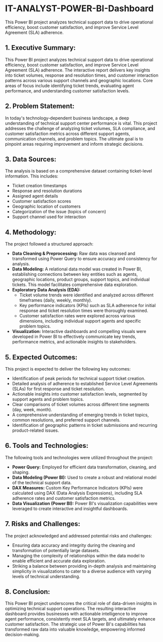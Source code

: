 # IT-ANALYST-POWER-BI-Dashboard
This Power BI project analyzes technical support data to drive operational efficiency, boost customer satisfaction, and improve Service Level Agreement (SLA) adherence.


## 1. Executive Summary:

This Power BI project analyzes technical support data to drive operational efficiency, boost customer satisfaction, and improve Service Level Agreement (SLA) adherence. The interactive report delivers key insights into ticket volumes, response and resolution times, and customer interaction patterns across various support channels and geographic locations. Core areas of focus include identifying ticket trends, evaluating agent performance, and understanding customer satisfaction levels.

## 2. Problem Statement:

In today's technology-dependent business landscape, a deep understanding of technical support center performance is vital. This project addresses the challenge of analyzing ticket volumes, SLA compliance, and customer satisfaction metrics across different support agents, communication channels, and problem topics. The ultimate goal is to pinpoint areas requiring improvement and inform strategic decisions.

## 3. Data Sources:

The analysis is based on a comprehensive dataset containing ticket-level information. This includes:

* Ticket creation timestamps
* Response and resolution durations
* Assigned agent details
* Customer satisfaction scores
* Geographic location of customers
* Categorization of the issue (topics of concern)
* Support channel used for interaction

## 4. Methodology:

The project followed a structured approach:

* **Data Cleaning & Preprocessing:** Raw data was cleansed and transformed using Power Query to ensure accuracy and consistency for analysis.
* **Data Modeling:** A relational data model was created in Power BI, establishing connections between key entities such as agents, geographic locations, product groups, support topics, and individual tickets. This model facilitates comprehensive data exploration.
* **Exploratory Data Analysis (EDA):**
    * Ticket volume trends were identified and analyzed across different timeframes (daily, weekly, monthly).
    * Key performance indicators (KPIs) such as SLA adherence for initial response and ticket resolution times were thoroughly examined.
    * Customer satisfaction rates were explored across various dimensions, including individual support agents and specific problem topics.
* **Visualization:** Interactive dashboards and compelling visuals were developed in Power BI to effectively communicate key trends, performance metrics, and actionable insights to stakeholders.

## 5. Expected Outcomes:

This project is expected to deliver the following key outcomes:

* Identification of peak periods for technical support ticket creation.
* Detailed analysis of adherence to established Service Level Agreements (SLAs) for first response and ticket resolution.
* Actionable insights into customer satisfaction levels, segmented by support agents and problem topics.
* Clear comparisons of ticket volumes across different time segments (day, week, month).
* A comprehensive understanding of emerging trends in ticket topics, common resolutions, and preferred support channels.
* Identification of geographic patterns in ticket submissions and recurring product-related issues.

## 6. Tools and Technologies:

The following tools and technologies were utilized throughout the project:

* **Power Query:** Employed for efficient data transformation, cleaning, and shaping.
* **Data Modeling (Power BI):** Used to create a robust and relational model of the technical support data.
* **DAX Measures:** Custom Key Performance Indicators (KPIs) were calculated using DAX (Data Analysis Expressions), including SLA adherence rates and customer satisfaction metrics.
* **Data Visualization (Power BI):** Power BI's visualization capabilities were leveraged to create interactive and insightful dashboards.

## 7. Risks and Challenges:

The project acknowledged and addressed potential risks and challenges:

* Ensuring data accuracy and integrity during the cleaning and transformation of potentially large datasets.
* Managing the complexity of relationships within the data model to enable efficient and accurate data exploration.
* Striking a balance between providing in-depth analysis and maintaining simplicity in visualizations to cater to a diverse audience with varying levels of technical understanding.

## 8. Conclusion:

This Power BI project underscores the critical role of data-driven insights in optimizing technical support operations. The resulting interactive dashboard provides businesses with actionable intelligence to improve agent performance, consistently meet SLA targets, and ultimately enhance customer satisfaction. The strategic use of Power BI's capabilities has transformed raw data into valuable knowledge, empowering informed decision-making.
